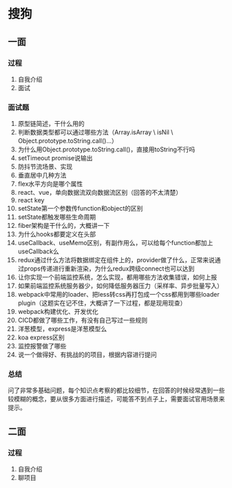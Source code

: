 # 搜狗

## 一面

### 过程

1. 自我介绍
2. 面试

### 面试题

1. 原型链简述，干什么用的
2. 判断数据类型都可以通过哪些方法（Array.isArray \ isNil \ Object.prototype.toString.call()...）
3. 为什么用Object.prototype.toString.call()，直接用toString不行吗
4. setTimeout promise说输出
5. 防抖节流场景、实现
6. 垂直居中几种方法
7. flex水平方向是哪个属性
8. react、vue，单向数据流双向数据流区别（回答的不太清楚）
9. react key
10. setState第一个参数传function和object的区别
11. setState都触发哪些生命周期
12. fiber架构是干什么的，大概讲一下
13. 为什么hooks都要定义在头部
14. useCallback、useMemo区别，有副作用么，可以给每个function都加上useCallback么
15. redux通过什么方法将数据绑定在组件上的，provider做了什么，正常来说通过props传递进行重新渲染，为什么redux跨级connect也可以达到
16. 让你实现一个前端监控系统，怎么实现，都用哪些方法收集错误，如何上报
17. 如果前端监控系统服务器少，如何降低服务器压力（采样率、异步批量写入）
18. webpack中常用的loader、把less转css再打包成一个css都用到哪些loader plugin（这题实在记不住，大概讲了一下过程，都是现用现查）
19. webpack构建优化、开发优化
20. CICD都做了哪些工作，有没有自己写过一些规则
21. 洋葱模型，express是洋葱模型么
22. koa express区别
23. 监控报警做了哪些
24. 说一个做得好、有挑战的的项目，根据内容进行提问

### 总结

问了非常多基础问题，每个知识点考察的都比较细节，在回答的时候经常遇到一些较模糊的概念，要从很多方面进行描述，可能答不到点子上，需要面试官用场景来提示。

## 二面

### 过程

1. 自我介绍
2. 聊项目